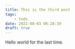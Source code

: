 ```yaml
---
title: This is the third post
tags:
    - todo
date: 2022-08-03 08:28:39
draft: true
---
```


Hello world for the last time.
